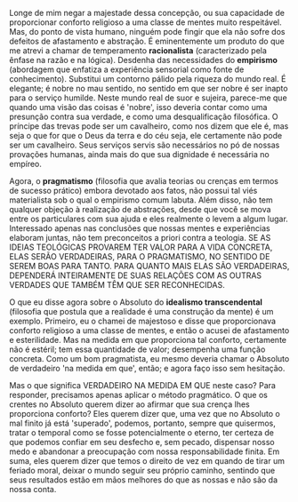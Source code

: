 Longe de mim negar a majestade dessa concepção, ou sua capacidade de proporcionar conforto religioso a uma classe de mentes muito respeitável. Mas, do ponto de vista humano, ninguém pode fingir que ela não sofre dos defeitos de afastamento e abstração. É eminentemente um produto do que me atrevi a chamar de temperamento **racionalista** (caracterizado pela ênfase na razão e na lógica). Desdenha das necessidades do **empirismo** (abordagem que enfatiza a experiência sensorial como fonte de conhecimento). Substitui um contorno pálido pela riqueza do mundo real. É elegante; é nobre no mau sentido, no sentido em que ser nobre é ser inapto para o serviço humilde. Neste mundo real de suor e sujeira, parece-me que quando uma visão das coisas é 'nobre', isso deveria contar como uma presunção contra sua verdade, e como uma desqualificação filosófica. O príncipe das trevas pode ser um cavalheiro, como nos dizem que ele é, mas seja o que for que o Deus da terra e do céu seja, ele certamente não pode ser um cavalheiro. Seus serviços servis são necessários no pó de nossas provações humanas, ainda mais do que sua dignidade é necessária no empíreo.

Agora, o **pragmatismo** (filosofia que avalia teorias ou crenças em termos de sucesso prático) embora devotado aos fatos, não possui tal viés materialista sob o qual o empirismo comum labuta. Além disso, não tem qualquer objeção à realização de abstrações, desde que você se mova entre os particulares com sua ajuda e eles realmente o levem a algum lugar. Interessado apenas nas conclusões que nossas mentes e experiências elaboram juntas, não tem preconceitos a priori contra a teologia. SE AS IDEIAS TEOLÓGICAS PROVAREM TER VALOR PARA A VIDA CONCRETA, ELAS SERÃO VERDADEIRAS, PARA O PRAGMATISMO, NO SENTIDO DE SEREM BOAS PARA TANTO. PARA QUANTO MAIS ELAS SÃO VERDADEIRAS, DEPENDERÁ INTEIRAMENTE DE SUAS RELAÇÕES COM AS OUTRAS VERDADES QUE TAMBÉM TÊM QUE SER RECONHECIDAS.

O que eu disse agora sobre o Absoluto do **idealismo transcendental** (filosofia que postula que a realidade é uma construção da mente) é um exemplo. Primeiro, eu o chamei de majestoso e disse que proporcionava conforto religioso a uma classe de mentes, e então o acusei de afastamento e esterilidade. Mas na medida em que proporciona tal conforto, certamente não é estéril; tem essa quantidade de valor; desempenha uma função concreta. Como um bom pragmatista, eu mesmo deveria chamar o Absoluto de verdadeiro 'na medida em que', então; e agora faço isso sem hesitação.

Mas o que significa VERDADEIRO NA MEDIDA EM QUE neste caso? Para responder, precisamos apenas aplicar o método pragmático. O que os crentes no Absoluto querem dizer ao afirmar que sua crença lhes proporciona conforto? Eles querem dizer que, uma vez que no Absoluto o mal finito já está 'superado', podemos, portanto, sempre que quisermos, tratar o temporal como se fosse potencialmente o eterno, ter certeza de que podemos confiar em seu desfecho e, sem pecado, dispensar nosso medo e abandonar a preocupação com nossa responsabilidade finita. Em suma, eles querem dizer que temos o direito de vez em quando de tirar um feriado moral, deixar o mundo seguir seu próprio caminho, sentindo que seus resultados estão em mãos melhores do que as nossas e não são da nossa conta.